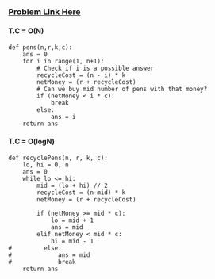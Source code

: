 ### [Problem Link Here](https://www.codingninjas.com/codestudio/guided-paths/data-structures-algorithms/content/118621/offering/1377952?leftPanelTab=0)

#### T.C =  O(N)
```
def pens(n,r,k,c):
    ans = 0
    for i in range(1, n+1):
        # Check if i is a possible answer
        recycleCost = (n - i) * k
        netMoney = (r + recycleCost)
        # Can we buy mid number of pens with that money?
        if (netMoney < i * c):
            break
        else:
            ans = i
    return ans
```

#### T.C = O(logN)

```
def recyclePens(n, r, k, c):
    lo, hi = 0, n
    ans = 0
    while lo <= hi:
        mid = (lo + hi) // 2
        recycleCost = (n-mid) * k
        netMoney = (r + recycleCost)

        if (netMoney >= mid * c):
            lo = mid + 1
            ans = mid
        elif netMoney < mid * c:
            hi = mid - 1
#         else:
#             ans = mid
#             break
    return ans
```
